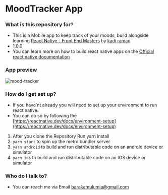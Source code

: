 # MoodTracker App


### What is this repository for?

- This is a Mobile app to keep track of your moods, build alongside learning [React Native - Front End Masters](https://frontendmasters.com/courses/intermediate-react-native) by [kadi raman](https://github.com/kadikraman)
- 1.0.0
- You can learn more on how to build react native apps on the [Official react native documentation](https://reactnative.dev/docs/getting-started)


### App preview
![mood-tracker](https://user-images.githubusercontent.com/65751779/214059572-6c912c0b-b719-47c5-a4bb-6ad67c351a76.png)




### How do I get set up?

- If you have'nt already you will need to set up your environment to run react native. 
- You can do so by following the [https://reactnative.dev/docs/environment-setup](https://reactnative.dev/docs/environment-setup)

1. After you clone the Repository Run yarn install
2. `yarn start` to spin up the metro bundler server
4. `yarn android` to build and run distributable code on an android device or simulator
5. `yarn ios` to build and run distributable code on an IOS device or simulator



### Who do I talk to?
- You can reach me via Email  [barakamulumia@gmail.com](mailto:barakamulumia@gmail.com)


